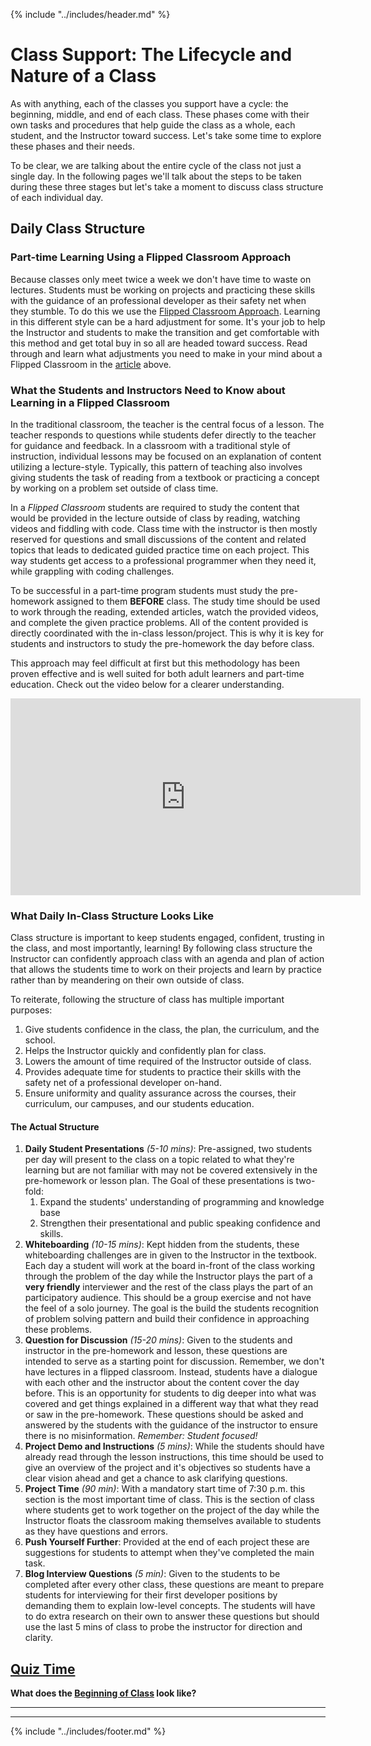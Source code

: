 {% include "../includes/header.md" %}

# Class Support: The Lifecycle and Nature of a Class

As with anything, each of the classes you support have a cycle: the beginning, middle, and end of each class. These phases come with their own tasks and procedures that help guide the class as a whole, each student, and the Instructor toward success. Let's take some time to explore these phases and their needs.

To be clear, we are talking about the entire cycle of the class not just a single day. In the following pages we'll talk about the steps to be taken during these three stages but let's take a moment to discuss class structure of each individual day.

## Daily Class Structure

### Part-time Learning Using a Flipped Classroom Approach

Because classes only meet twice a week we don't have time to waste on lectures. Students must be working on projects and practicing these skills with the guidance of an professional developer as their safety net when they stumble. To do this we use the [Flipped Classroom Approach](https://www.heacademy.ac.uk/knowledge-hub/flipped-learning-0). Learning in this different style can be a hard adjustment for some. It's your job to help the Instructor and students to make the transition and get comfortable with this method and get total buy in so all are headed toward success. Read through and learn what adjustments you need to make in your mind about a Flipped Classroom in the [article](https://www.heacademy.ac.uk/knowledge-hub/flipped-learning-0) above.

### What the Students and Instructors Need to Know about Learning in a Flipped Classroom

In the traditional classroom, the teacher is the central focus of a lesson. The teacher responds to questions while students defer directly to the teacher for guidance and feedback. In a classroom with a traditional style of instruction, individual lessons may be focused on an explanation of content utilizing a lecture-style. Typically, this pattern of teaching also involves giving students the task of reading from a textbook or practicing a concept by working on a problem set outside of class time.

In a *Flipped Classroom* students are required to study the content that would be provided in the lecture outside of class by reading, watching videos and fiddling with code. Class time with the instructor is then mostly reserved for questions and small discussions of the content and related topics that leads to dedicated guided practice time on each project. This way students get access to a professional programmer when they need it, while grappling with coding challenges. 

To be successful in a part-time program students must study the pre-homework assigned to them **BEFORE** class. The study time should be used to work through the reading, extended articles, watch the provided videos, and complete the given practice problems. All of the content provided is directly coordinated with the in-class lesson/project. This is why it is key for students and instructors to study the pre-homework the day before class.

This approach may feel difficult at first but this methodology has been proven effective and is well suited for both adult learners and part-time education. Check out the video below for a clearer understanding.

<iframe width="560" height="315" src="https://www.youtube.com/embed/BCIxikOq73Q" frameborder="0" allow="autoplay; encrypted-media" allowfullscreen></iframe>

### What Daily In-Class Structure Looks Like

Class structure is important to keep students engaged, confident, trusting in the class, and most importantly, learning! By following class structure the Instructor can confidently approach class with an agenda and plan of action that allows the students time to work on their projects and learn by practice rather than by meandering on their own outside of class.

To reiterate, following the structure of class has multiple important purposes:

1. Give students confidence in the class, the plan, the curriculum, and the school.
1. Helps the Instructor quickly and confidently plan for class.
1. Lowers the amount of time required of the Instructor outside of class.
1. Provides adequate time for students to practice their skills with the safety net of a professional developer on-hand. 
1. Ensure uniformity and quality assurance across the courses, their curriculum, our campuses, and our students education.

#### The Actual Structure

1. **Daily Student Presentations** *(5-10 mins)*: Pre-assigned, two students per day will present to the class on a topic related to what they're learning but are not familiar with may not be covered extensively in the pre-homework or lesson plan. The Goal of these presentations is two-fold:
    1. Expand the students' understanding of programming and knowledge base
    1. Strengthen their presentational and public speaking confidence and skills.
1. **Whiteboarding** *(10-15 mins)*: Kept hidden from the students, these whiteboarding challenges are in given to the Instructor in the textbook. Each day a student will work at the board in-front of the class working through the problem of the day while the Instructor plays the part of a **very friendly** interviewer and the rest of the class plays the part of an participatory audience. This should be a group exercise and not have the feel of a solo journey. The goal is the build the students recognition of problem solving pattern and build their confidence in approaching these problems.
1. **Question for Discussion** *(15-20 mins)*: Given to the students and instructor in the pre-homework and lesson, these questions are intended to serve as a starting point for discussion. Remember, we don't have lectures in a flipped classroom. Instead, students have a dialogue with each other and the instructor about the content cover the day before. This is an opportunity for students to dig deeper into what was covered and get things explained in a different way that what they read or saw in the pre-homework. These questions should be asked and answered by the students with the guidance of the instructor to ensure there is no misinformation. *Remember: Student focused!*
1. **Project Demo and Instructions** *(5 mins)*: While the students should have already read through the lesson instructions, this time should be used to give an overview of the project and it's objectives so students have a clear vision ahead and get a chance to ask clarifying questions.
1. **Project Time** *(90 min)*: With a mandatory start time of 7:30 p.m. this section is the most important time of class. This is the section of class where students get to work together on the project of the day while the Instructor floats the classroom making themselves available to students as they have questions and errors.
1. **Push Yourself Further**: Provided at the end of each project these are suggestions for students to attempt when they've completed the main task. 
1. **Blog Interview Questions** *(5 min)*: Given to the students to be completed after every other class, these questions are meant to prepare students for interviewing for their first developer positions by demanding them to explain low-level concepts. The students will have to do extra research on their own to answer these questions but should use the last 5 mins of class to probe the instructor for direction and clarity. 

<!-- @TODO Create and add quiz link @KATIE @DANIEL -->
## [Quiz Time](google.com)

**What does the [Beginning of Class](classBeginning.md) look like?**

******
******

{% include "../includes/footer.md" %}
